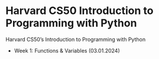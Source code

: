# Harvard CS50 Introduction to Programming with Python
 Harvard CS50’s Introduction to Programming with Python

- Week 1: Functions & Variables (03.01.2024)